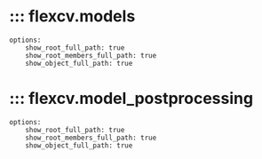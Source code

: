 # ::: flexcv.models

    options:
        show_root_full_path: true
        show_root_members_full_path: true
        show_object_full_path: true

# ::: flexcv.model_postprocessing

    options:
        show_root_full_path: true
        show_root_members_full_path: true
        show_object_full_path: true
